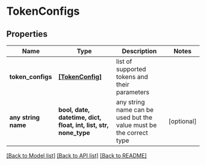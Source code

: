 # TokenConfigs


## Properties
Name | Type | Description | Notes
------------ | ------------- | ------------- | -------------
**token_configs** | [**[TokenConfig]**](TokenConfig.md) | list of supported tokens and their parameters | 
**any string name** | **bool, date, datetime, dict, float, int, list, str, none_type** | any string name can be used but the value must be the correct type | [optional]

[[Back to Model list]](../README.md#documentation-for-models) [[Back to API list]](../README.md#documentation-for-api-endpoints) [[Back to README]](../README.md)


